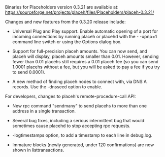 Binaries for Placeholders version 0.3.21 are available at:
  https://sourceforge.net/projects/placeh/files/Placeholders/placeh-0.3.21/

Changes and new features from the 0.3.20 release include:

* Universal Plug and Play support.  Enable automatic opening of a port for incoming connections by running placeh or placehd with the - -upnp=1 command line switch or using the Options dialog box.

* Support for full-precision placeh amounts.  You can now send, and placeh will display, placeh amounts smaller than 0.01.  However, sending fewer than 0.01 placehs still requires a 0.01 placeh fee (so you can send 1.0001 placehs without a fee, but you will be asked to pay a fee if you try to send 0.0001).

* A new method of finding placeh nodes to connect with, via DNS A records. Use the -dnsseed option to enable.

For developers, changes to placeh's remote-procedure-call API:

* New rpc command "sendmany" to send placehs to more than one address in a single transaction.

* Several bug fixes, including a serious intermittent bug that would sometimes cause placehd to stop accepting rpc requests. 

* -logtimestamps option, to add a timestamp to each line in debug.log.

* Immature blocks (newly generated, under 120 confirmations) are now shown in listtransactions.
